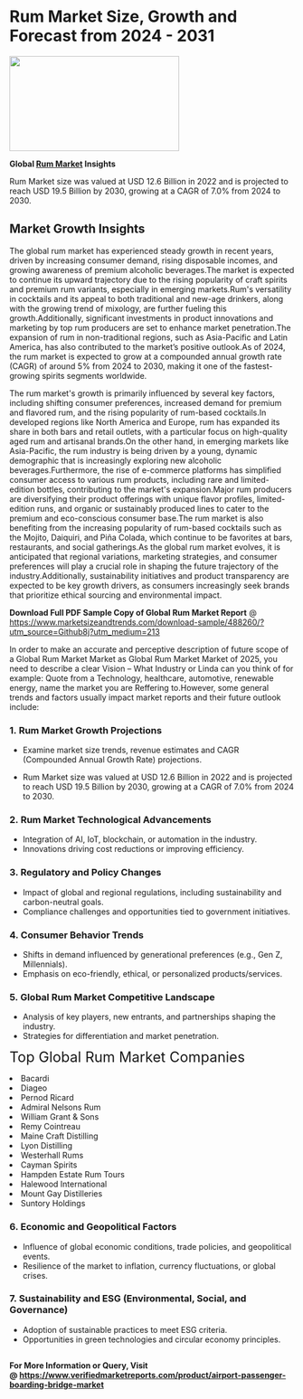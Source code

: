 <H1>Rum Market Size, Growth and Forecast from 2024 - 2031</H1><img class="aligncenter size-medium wp-image-584254" src="https://thirdeyenews.in/wp-content/uploads/2024/09/Global-Market-Research-300x168.jpeg" alt="" width="300" height="168" /><p><strong>Global&nbsp;<a href="https://www.marketsizeandtrends.com/download-sample/488260/?utm_source=Github8j?utm_medium=213">Rum Market</a> Insights</strong></p><p>Rum Market size was valued at USD 12.6 Billion in 2022 and is projected to reach USD 19.5 Billion by 2030, growing at a CAGR of 7.0% from 2024 to 2030.</p><p><h2>Market Growth Insights</h2> <p>The global rum market has experienced steady growth in recent years, driven by increasing consumer demand, rising disposable incomes, and growing awareness of premium alcoholic beverages.The market is expected to continue its upward trajectory due to the rising popularity of craft spirits and premium rum variants, especially in emerging markets.Rum's versatility in cocktails and its appeal to both traditional and new-age drinkers, along with the growing trend of mixology, are further fueling this growth.Additionally, significant investments in product innovations and marketing by top rum producers are set to enhance market penetration.The expansion of rum in non-traditional regions, such as Asia-Pacific and Latin America, has also contributed to the market’s positive outlook.As of 2024, the rum market is expected to grow at a compounded annual growth rate (CAGR) of around 5% from 2024 to 2030, making it one of the fastest-growing spirits segments worldwide.</p> <p>The rum market's growth is primarily influenced by several key factors, including shifting consumer preferences, increased demand for premium and flavored rum, and the rising popularity of rum-based cocktails.In developed regions like North America and Europe, rum has expanded its share in both bars and retail outlets, with a particular focus on high-quality aged rum and artisanal brands.On the other hand, in emerging markets like Asia-Pacific, the rum industry is being driven by a young, dynamic demographic that is increasingly exploring new alcoholic beverages.Furthermore, the rise of e-commerce platforms has simplified consumer access to various rum products, including rare and limited-edition bottles, contributing to the market's expansion.Major rum producers are diversifying their product offerings with unique flavor profiles, limited-edition runs, and organic or sustainably produced lines to cater to the premium and eco-conscious consumer base.The rum market is also benefiting from the increasing popularity of rum-based cocktails such as the Mojito, Daiquiri, and Piña Colada, which continue to be favorites at bars, restaurants, and social gatherings.As the global rum market evolves, it is anticipated that regional variations, marketing strategies, and consumer preferences will play a crucial role in shaping the future trajectory of the industry.Additionally, sustainability initiatives and product transparency are expected to be key growth drivers, as consumers increasingly seek brands that prioritize ethical sourcing and environmental impact.<p><span class=""><strong>Download Full PDF Sample Copy of Global Rum Market Report</strong> @ <a href="https://www.marketsizeandtrends.com/download-sample/488260/?utm_source=Github8j?utm_medium=213" target="_blank">https://www.marketsizeandtrends.com/download-sample/488260/?utm_source=Github8j?utm_medium=213</a></span></p><p>In order to make an accurate and perceptive description of future scope of a Global&nbsp;Rum Market Market as Global&nbsp;Rum Market Market of 2025, you need to describe a clear Vision &ndash; What Industry or Linda can you think of for example: Quote from a Technology, healthcare, automotive, renewable energy, name the market you are Reffering to.However, some general trends and factors usually impact market reports and their future outlook include:</p><h3>1.&nbsp;<strong>Rum Market Growth Projections</strong></h3><ul><li>Examine market size trends, revenue estimates and CAGR (Compounded Annual Growth Rate) projections.</li><li><p>Rum Market size was valued at USD 12.6 Billion in 2022 and is projected to reach USD 19.5 Billion by 2030, growing at a CAGR of 7.0% from 2024 to 2030.</p></li></ul><h3>2.&nbsp;<strong>Rum Market Technological Advancements</strong></h3><ul><li>Integration of AI, IoT, blockchain, or automation in the industry.</li><li>Innovations driving cost reductions or improving efficiency.</li></ul><h3>3.&nbsp;<strong>Regulatory and Policy Changes</strong></h3><ul><li>Impact of global and regional regulations, including sustainability and carbon-neutral goals.</li><li>Compliance challenges and opportunities tied to government initiatives.</li></ul><h3>4.&nbsp;<strong>Consumer Behavior Trends</strong></h3><ul><li>Shifts in demand influenced by generational preferences (e.g., Gen Z, Millennials).</li><li>Emphasis on eco-friendly, ethical, or personalized products/services.</li></ul><h3>5.&nbsp;<strong>Global Rum Market Competitive Landscape</strong></h3><ul><li>Analysis of key players, new entrants, and partnerships shaping the industry.</li><li>Strategies for differentiation and market penetration.</li></ul><p data-pm-slice="1 1 []"><span style="color: inherit; font-family: inherit; font-size: 25px;">Top Global Rum Market Companies</span></p><div class="" data-test-id=""><p><li>Bacardi</li><li> Diageo</li><li> Pernod Ricard</li><li> Admiral Nelsons Rum</li><li> William Grant & Sons</li><li> Remy Cointreau</li><li> Maine Craft Distilling</li><li> Lyon Distilling</li><li> Westerhall Rums</li><li> Cayman Spirits</li><li> Hampden Estate Rum Tours</li><li> Halewood International</li><li> Mount Gay Distilleries</li><li> Suntory Holdings</li></p></div><h3>6.&nbsp;<strong>Economic and Geopolitical Factors</strong></h3><ul><li>Influence of global economic conditions, trade policies, and geopolitical events.</li><li>Resilience of the market to inflation, currency fluctuations, or global crises.</li></ul><h3>7.&nbsp;<strong>Sustainability and ESG (Environmental, Social, and Governance)</strong></h3><ul><li>Adoption of sustainable practices to meet ESG criteria.</li><li>Opportunities in green technologies and circular economy principles.</li></ul><h2><strong style="font-size: 14px;">For More Information or Query, Visit @&nbsp;</strong><a style="background-color: #ffffff; font-size: 14px;" href="https://www.marketsizeandtrends.com/report/rum-market/" target="_blank">https://www.verifiedmarketreports.com/product/airport-passenger-boarding-bridge-market</a></h2>